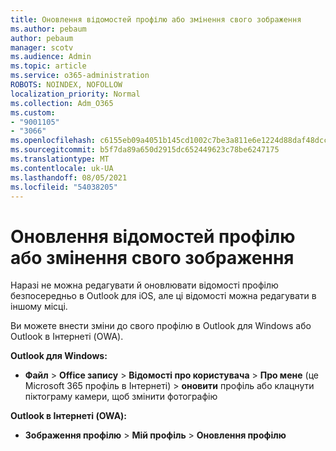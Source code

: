 ```yaml
---
title: Оновлення відомостей профілю або змінення свого зображення
ms.author: pebaum
author: pebaum
manager: scotv
ms.audience: Admin
ms.topic: article
ms.service: o365-administration
ROBOTS: NOINDEX, NOFOLLOW
localization_priority: Normal
ms.collection: Adm_O365
ms.custom:
- "9001105"
- "3066"
ms.openlocfilehash: c6155eb09a4051b145cd1002c7be3a811e6e1224d88daf48dccbb4e059475081
ms.sourcegitcommit: b5f7da89a650d2915dc652449623c78be6247175
ms.translationtype: MT
ms.contentlocale: uk-UA
ms.lasthandoff: 08/05/2021
ms.locfileid: "54038205"
---
```

# <a name="update-my-profile-information-or-change-my-picture"></a>Оновлення відомостей профілю або змінення свого зображення

Наразі не можна редагувати й оновлювати відомості профілю безпосередньо в Outlook для iOS, але ці відомості можна редагувати в іншому місці. 

Ви можете внести зміни до свого профілю в Outlook для Windows або Outlook в Інтернеті (OWA). 

**Outlook для Windows:** 

- **Файл**  >  **Office запису**  >  **Відомості про користувача**  >  **Про мене** (це Microsoft 365 профіль в Інтернеті) > **оновити** профіль або клацнути піктограму камери, щоб змінити фотографію  
  
**Outlook в Інтернеті (OWA):** 

- **Зображення профілю**  >  **Мій профіль**  >  **Оновлення профілю**
